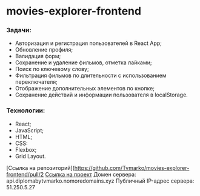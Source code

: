 # movies-explorer-frontend

### Задачи:
* Авторизация и регистрация пользователей в React App;
* Обновление профиля;
* Валидация форм;
* Сохранение и удаление фильмов, отметка лайками;
* Поиск по ключевому слову;
* Фильтрация фильмов по длительности с использованием переключателя;
* Отображение дополнительных элементов по кнопке;
* Сохранение действий и информации пользователя в localStorage.

### Технологии:
* React;
* JavaScript;
* HTML;
* CSS:
* Flexbox;
* Grid Layout.


[Ссылка на репозиторий](https://github.com/Tvmarko/movies-explorer-frontend/pull/2
[Ссылка на проект](https://diplomabytvmarko.nomorepartiesxyz.ru)
Домен сервера: api.diplomabytvmarko.nomoredomains.xyz
Публичный IP-адрес сервера: 51.250.5.27